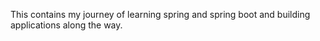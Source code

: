 This contains my journey of learning spring and spring boot and building applications along the way.
